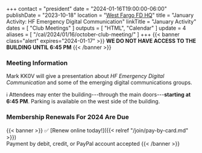 +++
contact = "president"
date = "2024-01-16T19:00:00-06:00"
publishDate = "2023-10-18"
location = "[West Fargo FD HQ](/places/west-fargo-fire-department-headquarters/)"
title = "January Activity: HF Emergency Digital Communication"
linkTitle = "January Activity"
dates = [ "Club Meetings" ]
outputs = [ "HTML", "Calendar" ]
update = 4
aliases = [ "/cal/2024/01/16/october-club-meeting/" ]
+++
{{< banner class="alert" expires="2024-01-17" >}}
**WE DO NOT HAVE ACCESS TO THE BUILDING UNTIL 6:45 PM**
{{< /banner >}}

### Meeting Information

Mark KK0V will give a presentation about *HF Emergency Digital
Communication* and some of the emerging digital communications groups.

:information_source: Attendees may enter the building---through the main doors---**starting at 6:45
PM**. Parking is available on the west side of the building.

### Membership Renewals For 2024 Are Due

{{< banner >}}
:white_check_mark: [Renew online today!]({{< relref "/join/pay-by-card.md" >}})
<br>
Payment by debit, credit, or PayPal account accepted
{{< /banner >}}
